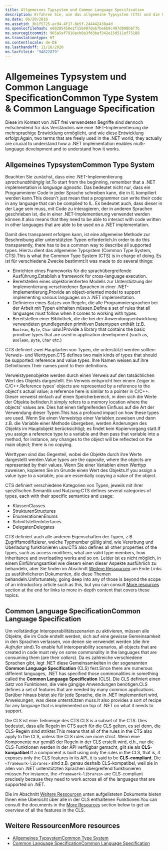 ```yaml
---
title: Allgemeines Typsystem und Common Language Specification
description: Erfahren Sie, wie das allgemeine Typsystem (CTS) und die Common Language Specification (CLS) die .NET-Unterstützung mehrerer Sprachen ermöglichen.
ms.date: 06/20/2016
ms.assetid: 3b1f5725-ac94-4f17-8e5f-244442438a4d
ms.openlocfilehash: e60205450e2f156407deb7be6b9c497d090b6f7b
ms.sourcegitcommit: 965a5af7918acb0a3fd3baf342e15d511ef75188
ms.translationtype: HT
ms.contentlocale: de-DE
ms.lasthandoff: 11/18/2020
ms.locfileid: "94822879"
---
```

# <a name="common-type-system--common-language-specification"></a><span data-ttu-id="a4eeb-103">Allgemeines Typsystem und Common Language Specification</span><span class="sxs-lookup"><span data-stu-id="a4eeb-103">Common Type System & Common Language Specification</span></span>

<span data-ttu-id="a4eeb-104">Diese im Kontext von .NET frei verwendeten Begriffe sind dennoch entscheidend für das Verständnis wie eine .NET-Implementierung die mehrsprachige Entwicklung ermöglicht, und wie diese Entwicklung erfolgt.</span><span class="sxs-lookup"><span data-stu-id="a4eeb-104">Again, two terms that are freely used in the .NET world, they actually are crucial to understand how a .NET implementation enables multi-language development and to understand how it works.</span></span>

## <a name="common-type-system"></a><span data-ttu-id="a4eeb-105">Allgemeines Typsystem</span><span class="sxs-lookup"><span data-stu-id="a4eeb-105">Common Type System</span></span>

<span data-ttu-id="a4eeb-106">Beachten Sie zunächst, dass eine .NET-Implementierung _sprachunabhängig_ ist.</span><span class="sxs-lookup"><span data-stu-id="a4eeb-106">To start from the beginning, remember that a .NET implementation is _language agnostic_.</span></span> <span data-ttu-id="a4eeb-107">Das bedeutet nicht nur, dass ein Programmierer Code in jeder Sprache schreiben kann, die in IL kompiliert werden kann.</span><span class="sxs-lookup"><span data-stu-id="a4eeb-107">This doesn't just mean that a programmer can write their code in any language that can be compiled to IL.</span></span> <span data-ttu-id="a4eeb-108">Es bedeutet auch, dass dieser in der Lage sein muss, mit Code zu interagieren, der in anderen Sprachen geschrieben ist, die in einer .NET-Implementierung verwendet werden können.</span><span class="sxs-lookup"><span data-stu-id="a4eeb-108">It also means that they need to be able to interact with code written in other languages that are able to be used on a .NET implementation.</span></span>

<span data-ttu-id="a4eeb-109">Damit dies transparent erfolgen kann, ist eine allgemeine Methode zur Beschreibung aller unterstützten Typen erforderlich.</span><span class="sxs-lookup"><span data-stu-id="a4eeb-109">In order to do this transparently, there has to be a common way to describe all supported types.</span></span> <span data-ttu-id="a4eeb-110">Hierzu dient das allgemeine Typsystem (Common Type System, CTS).</span><span class="sxs-lookup"><span data-stu-id="a4eeb-110">This is what the Common Type System (CTS) is in charge of doing.</span></span> <span data-ttu-id="a4eeb-111">Es ist für verschiedene Zwecke bestimmt:</span><span class="sxs-lookup"><span data-stu-id="a4eeb-111">It was made to do several things:</span></span>

* <span data-ttu-id="a4eeb-112">Einrichten eines Frameworks für die sprachübergreifende Ausführung.</span><span class="sxs-lookup"><span data-stu-id="a4eeb-112">Establish a framework for cross-language execution.</span></span>
* <span data-ttu-id="a4eeb-113">Bereitstellen eines objektorientierten Modells zur Unterstützung der Implementierung verschiedener Sprachen in einer .NET-Implementierung.</span><span class="sxs-lookup"><span data-stu-id="a4eeb-113">Provide an object-oriented model to support implementing various languages on a .NET implementation.</span></span>
* <span data-ttu-id="a4eeb-114">Definieren eines Satzes von Regeln, die alle Programmiersprachen bei der Arbeit mit Typen einhalten müssen.</span><span class="sxs-lookup"><span data-stu-id="a4eeb-114">Define a set of rules that all languages must follow when it comes to working with types.</span></span>
* <span data-ttu-id="a4eeb-115">Bereitstellen einer Bibliothek, die die bei der Anwendungsentwicklung verwendeten grundlegenden primitiven Datentypen enthält (z.B. `Boolean`, `Byte`, `Char` usw.)</span><span class="sxs-lookup"><span data-stu-id="a4eeb-115">Provide a library that contains the basic primitive types that are used in application development (such as, `Boolean`, `Byte`, `Char` etc.)</span></span>

<span data-ttu-id="a4eeb-116">CTS definiert zwei Hauptarten von Typen, die unterstützt werden sollten: Verweis- und Werttypen.</span><span class="sxs-lookup"><span data-stu-id="a4eeb-116">CTS defines two main kinds of types that should be supported: reference and value types.</span></span> <span data-ttu-id="a4eeb-117">Ihre Namen weisen auf ihre Definitionen.</span><span class="sxs-lookup"><span data-stu-id="a4eeb-117">Their names point to their definitions.</span></span>

<span data-ttu-id="a4eeb-118">Verweistypenobjekte werden durch einen Verweis auf den tatsächlichen Wert des Objekts dargestellt. Ein Verweis entspricht hier einem Zeiger in C/C++.</span><span class="sxs-lookup"><span data-stu-id="a4eeb-118">Reference types' objects are represented by a reference to the object's actual value; a reference here is similar to a pointer in C/C++.</span></span> <span data-ttu-id="a4eeb-119">Dieser verweist einfach auf einen Speicherbereich, in dem sich die Werte der Objekte befinden.</span><span class="sxs-lookup"><span data-stu-id="a4eeb-119">It simply refers to a memory location where the objects' values are.</span></span> <span data-ttu-id="a4eeb-120">Dies hat einen tiefgreifenden Einfluss auf die Art der Verwendung dieser Typen.</span><span class="sxs-lookup"><span data-stu-id="a4eeb-120">This has a profound impact on how these types are used.</span></span> <span data-ttu-id="a4eeb-121">Wenn Sie einen Verweistyp einer Variablen zuweisen und dann z.B. die Variable einer Methode übergeben, werden Änderungen des Objekts im Hauptobjekt berücksichtigt; es findet kein Kopiervorgang statt.</span><span class="sxs-lookup"><span data-stu-id="a4eeb-121">If you assign a reference type to a variable and then pass that variable into a method, for instance, any changes to the object will be reflected on the main object; there is no copying.</span></span>

<span data-ttu-id="a4eeb-122">Werttypen sind das Gegenteil, wobei die Objekte durch ihre Werte dargestellt werden.</span><span class="sxs-lookup"><span data-stu-id="a4eeb-122">Value types are the opposite, where the objects are represented by their values.</span></span> <span data-ttu-id="a4eeb-123">Wenn Sie einer Variablen einen Werttyp zuweisen, kopieren Sie im Grunde einen Wert des Objekts.</span><span class="sxs-lookup"><span data-stu-id="a4eeb-123">If you assign a value type to a variable, you are essentially copying a value of the object.</span></span>

<span data-ttu-id="a4eeb-124">CTS definiert verschiedene Kategorien von Typen, jeweils mit ihrer spezifischen Semantik und Nutzung:</span><span class="sxs-lookup"><span data-stu-id="a4eeb-124">CTS defines several categories of types, each with their specific semantics and usage:</span></span>

* <span data-ttu-id="a4eeb-125">Klassen</span><span class="sxs-lookup"><span data-stu-id="a4eeb-125">Classes</span></span>
* <span data-ttu-id="a4eeb-126">Strukturen</span><span class="sxs-lookup"><span data-stu-id="a4eeb-126">Structures</span></span>
* <span data-ttu-id="a4eeb-127">Enumerationen</span><span class="sxs-lookup"><span data-stu-id="a4eeb-127">Enums</span></span>
* <span data-ttu-id="a4eeb-128">Schnittstellen</span><span class="sxs-lookup"><span data-stu-id="a4eeb-128">Interfaces</span></span>
* <span data-ttu-id="a4eeb-129">Delegaten</span><span class="sxs-lookup"><span data-stu-id="a4eeb-129">Delegates</span></span>

<span data-ttu-id="a4eeb-130">CTS definiert auch alle anderen Eigenschaften der Typen, z.B. Zugriffsmodifizierer, welche Typmember gültig sind, wie Vererbung und Überladung funktionieren usw.</span><span class="sxs-lookup"><span data-stu-id="a4eeb-130">CTS also defines all other properties of the types, such as access modifiers, what are valid type members, how inheritance and overloading works and so on.</span></span> <span data-ttu-id="a4eeb-131">Leider ist es nicht möglich, in einem Einführungsartikel wie diesem einen dieser Aspekte ausführlich zu behandeln, aber Sie finden im Abschnitt [Weitere Ressourcen](#more-resources) am Ende Links zu ausführlicheren Dokumenten, die diese Themen behandeln.</span><span class="sxs-lookup"><span data-stu-id="a4eeb-131">Unfortunately, going deep into any of those is beyond the scope of an introductory article such as this, but you can consult [More resources](#more-resources) section at the end for links to more in-depth content that covers these topics.</span></span>

## <a name="common-language-specification"></a><span data-ttu-id="a4eeb-132">Common Language Specification</span><span class="sxs-lookup"><span data-stu-id="a4eeb-132">Common Language Specification</span></span>

<span data-ttu-id="a4eeb-133">Um vollständige Interoperabilitätsszenarien zu aktivieren, müssen alle Objekte, die im Code erstellt werden, sich auf eine gewisse Gemeinsamkeit in den Sprachen verlassen, von denen sie verwendet werden (die ihre _Aufrufer_ sind).</span><span class="sxs-lookup"><span data-stu-id="a4eeb-133">To enable full interoperability scenarios, all objects that are created in code must rely on some commonality in the languages that are consuming them (are their _callers_).</span></span> <span data-ttu-id="a4eeb-134">Da es zahlreiche verschiedene Sprachen gibt, legt .NET diese Gemeinsamkeiten in der sogenannten **Common Language Specification** (CLS) fest.</span><span class="sxs-lookup"><span data-stu-id="a4eeb-134">Since there are numerous different languages, .NET has specified those commonalities in something called the **Common Language Specification** (CLS).</span></span> <span data-ttu-id="a4eeb-135">Die CLS definiert einen Satz von Funktionen, die viele gängige Anwendungen benötigen.</span><span class="sxs-lookup"><span data-stu-id="a4eeb-135">CLS defines a set of features that are needed by many common applications.</span></span> <span data-ttu-id="a4eeb-136">Darüber hinaus bietet sie für jede Sprache, die in .NET implementiert wird, Anweisungen, was diese unterstützen muss.</span><span class="sxs-lookup"><span data-stu-id="a4eeb-136">It also provides a sort of recipe for any language that is implemented on top of .NET on what it needs to support.</span></span>

<span data-ttu-id="a4eeb-137">Die CLS ist eine Teilmenge des CTS.</span><span class="sxs-lookup"><span data-stu-id="a4eeb-137">CLS is a subset of the CTS.</span></span> <span data-ttu-id="a4eeb-138">Dies bedeutet, dass alle Regeln im CTS auch für die CLS gelten, es sei denn, die CLS-Regeln sind strikter.</span><span class="sxs-lookup"><span data-stu-id="a4eeb-138">This means that all of the rules in the CTS also apply to the CLS, unless the CLS rules are more strict.</span></span> <span data-ttu-id="a4eeb-139">Wenn eine Komponente nur gemäß der Regeln in der CLS erstellt wird, d.h., nur die CLS-Funktionen werden in der API verfügbar gemacht, gilt sie als **CLS-kompatibel**.</span><span class="sxs-lookup"><span data-stu-id="a4eeb-139">If a component is built using only the rules in the CLS, that is, it exposes only the CLS features in its API, it is said to be **CLS-compliant**.</span></span> <span data-ttu-id="a4eeb-140">Die `<framework-librares>` sind z.B. genau deshalb CLS-kompatibel, weil sie in allen von .NET unterstützten Sprachen übergreifend funktionieren müssen.</span><span class="sxs-lookup"><span data-stu-id="a4eeb-140">For instance, the `<framework-librares>` are CLS-compliant precisely because they need to work across all of the languages that are supported on .NET.</span></span>

<span data-ttu-id="a4eeb-141">Die im Abschnitt [Weitere Ressourcen](#more-resources) unten aufgelisteten Dokumente bieten Ihnen eine Übersicht über alle in der CLS enthaltenen Funktionen.</span><span class="sxs-lookup"><span data-stu-id="a4eeb-141">You can consult the documents in the [More Resources](#more-resources) section below to get an overview of all the features in the CLS.</span></span>

## <a name="more-resources"></a><span data-ttu-id="a4eeb-142">Weitere Ressourcen</span><span class="sxs-lookup"><span data-stu-id="a4eeb-142">More resources</span></span>

* [<span data-ttu-id="a4eeb-143">Allgemeines Typsystem</span><span class="sxs-lookup"><span data-stu-id="a4eeb-143">Common Type System</span></span>](./base-types/common-type-system.md)
* [<span data-ttu-id="a4eeb-144">Common Language Specification</span><span class="sxs-lookup"><span data-stu-id="a4eeb-144">Common Language Specification</span></span>](language-independence-and-language-independent-components.md)
